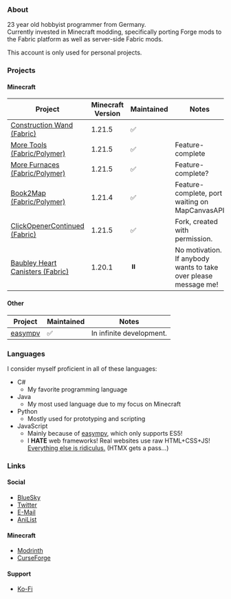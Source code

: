 ### About
23 year old hobbyist programmer from Germany.  
Currently invested in Minecraft modding, specifically porting Forge mods to the Fabric platform as well as server-side Fabric mods.  
  
This account is only used for personal projects.

### Projects
#### Minecraft
|Project|Minecraft Version|Maintained|Notes|
|-|-|-|-|
|[Construction Wand (Fabric)](https://github.com/JongWasTaken/ConstructionWand-Fabric)|1.21.5|✅||
|[More Tools (Fabric/Polymer)](https://github.com/JongWasTaken/moretools)|1.21.5|✅|Feature-complete|
|[More Furnaces (Fabric/Polymer)](https://github.com/JongWasTaken/morefurnaces)|1.21.5|✅|Feature-complete?|
|[Book2Map (Fabric/Polymer)](https://github.com/JongWasTaken/book2map)|1.21.4|✅|Feature-complete, port waiting on MapCanvasAPI|
|[ClickOpenerContinued (Fabric)](https://github.com/JongWasTaken/clickopener)|1.21.5|✅|Fork, created with permission.|
|[Baubley Heart Canisters (Fabric)](https://github.com/JongWasTaken/Baubley-Heart-Canisters-Fabric)|1.20.1|⏸️|No motivation. If anybody wants to take over please message me!|

#### Other
|Project|Maintained|Notes|
|-|-|-|
|[easympv](https://github.com/JongWasTaken/easympv)|✅|In infinite development.|

### Languages
I consider myself proficient in all of these languages:
- C#
  - My favorite programming language
- Java
  - My most used language due to my focus on Minecraft
- Python
  - Mostly used for prototyping and scripting
- JavaScript
  - Mainly because of [easympv](https://github.com/JongWasTaken/easympv), which only supports ES5!
  - I **HATE** web frameworks! Real websites use raw HTML+CSS+JS! [Everything else is ridiculus.](https://motherfuckingwebsite.com/) (HTMX gets a pass...)
### Links
#### Social
- [BlueSky](https://bsky.app/profile/jong.smto.dev)
- [Twitter](https://x.com/jongwastaken)
- [E-Mail](mailto:contact@smto.dev)
- [AniList](https://anilist.co/user/JongWasTaken/)
#### Minecraft
- [Modrinth](https://modrinth.com/user/Jong)
- [CurseForge](https://www.curseforge.com/members/jongwastaken/projects)
#### Support
- [Ko-Fi](https://ko-fi.com/jongwastaken)
